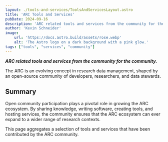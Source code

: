 ```yaml
---
layout: ./tools-and-services/ToolsAndServicesLayout.astro
title: 'ARC Tools and Services'
pubDate: 2024-09-16
description: 'ARC related tools and services from the community for the community.'
author: 'Kevin Schneider'
image:
    url: 'https://docs.astro.build/assets/rose.webp'
    alt: 'The Astro logo on a dark background with a pink glow.'
tags: ["tools", "services", "community"]
---
```


**_ARC related tools and services from the community for the community._**

The ARC is an evolving concept in research data management, shaped by an open-source community of developers, researchers, and data stewards.

## Summary

Open community participation plays a pivotal role in growing the ARC ecosystem. By sharing knowledge, writing software, creating tools, and hosting services, the community ensures that the ARC ecosystem can ever expand to a wider range of research contexts.

This page aggregates a selection of tools and services that have been contributed by the ARC community.

<!-- ## Software libraries

- ### **[ARCtrl]()**

  _Contributed by: The DataPLANT community_

  A _uniform, polyglot (.NET, Python, Javascript)_, **low-level** library for creating and managing ARCs.

  **Read more:**

    - [link]()

## CLI Tools

- ### **[ARCCommander]()**

  _Contributed by: The DataPLANT community_

  A CLI-based tool to manage ARCs and sync them to repositories in the cloud.

  **Read more:**

    - [link]()
  
- ### **[arc-export]()**

  _Contributed by: The DataPLANT community_

  A CLI-based tool to export different ARC metadata representation formats.

  **Read more:**

    - [link]()

- ### **[arc-validate]()**

  _Contributed by: The DataPLANT community_

  A CLI-based tool to install, manage, and execute ARC validation packages.

  **Read more:**

    - [link]()
  
## Desktop Applications

- ### **[ARCitect]()**

  _Contributed by: The DataPLANT community_

  An end-to-end GUI application to manage ARCs.

  **Read more:**

    - [link]()
  
## Services

- ### **[DataHUB]()**

  _Contributed by: The DataPLANT community_

  A collaborative cloud repository for ARCs with self-hosting and federation options based on GitLab.

  **Read more:**

    - [link]()
  
- ### **[DataPLANT biology ontology (DPBO)]()**

  _Contributed by: The DataPLANT community_

  An intermediate ontology that acts as a broker and bridge between the individual researcher/domain experts and main ontology providers.

  **Read more:**

    - [link]()
  
- ### **[SWATE]()**

  _Contributed by: The DataPLANT community_

  Swate simplifies adding standardized metadata for your experimental workflows by trivializing use of ontologies. Integrated into ARCitect,  standalone browser tool available.

  **Read more:**

    - [link]()
  
- ### **[ARChive]()**

  _Contributed by: The DataPLANT community_

  A data publication repository for ARCs with integrated DOI minting.

- ### **[Arc Validation Package Registry (AVPR)]()**

  _Contributed by: The DataPLANT community_

  A central registry for custom ARC validation packages hosted by DataPLANT. 

  **Read more:**

    - [link]()
  
- ### **[ARChigator]()**

  _Contributed by: The DataPLANT community_

  Reference implementation of a CQC hook. Facilitates the semi-automated of ARCs submission to the ARChive publication service depending on whether an ARC is valid in regards to a certain validation package.

  **Read more:**

    - [link]()
  
- ### **[ARC Search]()**

  _Contributed by: The DataPLANT community_

  ARC metadata search across all federated DataHUB instances.

  **Read more:**

    - [link]()
  
- ### **[DataPLANT knowledgebase]()**

  _Contributed by: The DataPLANT community_

  The collected knowledge of using ARCs and related tooling for plant research data manmagement since 2020.

  **Read more:**

    - [link]()
   -->